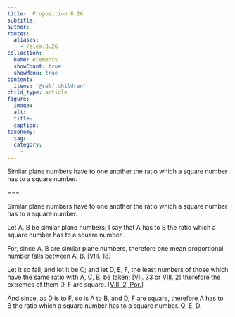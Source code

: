 ```yaml
---
title:  Proposition 8.26
subtitle: 
author:
routes:
  aliases:
    - /elem.8.26
collection:
  name: elements
  showCount: true
  showMenu: true
content:
  items: '@self.children'
child_type: article
figure:
  image:
  alt:
  title:
  caption:
taxonomy:
  tag:
  category:
    - 
---
```


<p>
       <hi rend="ital">Similar plane numbers have to one another the ratio which a square number has to a square number.</hi>
      </p>

===

<p>
       <span class="ital">Similar plane numbers have to one another the ratio which a square number has to a square number.</span>
      </p>

<p>Let <span class="ital">A</span>, <span class="ital">B</span> be similar plane numbers; I say that <span class="ital">A</span> has to <span class="ital">B</span> the ratio which a square number has to a square number. 
      </p>

<p>For, since <span class="ital">A</span>, <span class="ital">B</span> are similar plane numbers, therefore one mean proportional number falls between <span class="ital">A</span>, <span class="ital">B</span>. [<a href="/elem.8.18">VIII. 18</a>] <pb n="382"/></p>

<p>Let it so fall, and let it be <span class="ital">C</span>; and let <span class="ital">D</span>, <span class="ital">E</span>, <span class="ital">F</span>, the least numbers of those which have the same ratio with <span class="ital">A</span>, <span class="ital">C</span>, <span class="ital">B</span>, be taken; [<a href="/elem.7.33">VII. 33</a> or <a href="/elem.8.2">VIII. 2</a>] therefore the extremes of them <span class="ital">D</span>, <span class="ital">F</span> are square. [<a href="/elem.8.2.p.1">VIII. 2, Por.</a>] </p>

<p>And since, as <span class="ital">D</span> is to <span class="ital">F</span>, so is <span class="ital">A</span> to <span class="ital">B</span>, and <span class="ital">D</span>, <span class="ital">F</span> are square, therefore <span class="ital">A</span> has to <span class="ital">B</span> the ratio which a square number has to a square number. Q. E. D.</p>
